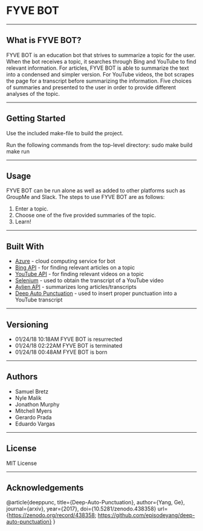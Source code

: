 # FYVE BOT

----
## What is FYVE BOT?

FYVE BOT is an education bot that strives to summarize a topic for the user. When the bot receives a topic, it searches through Bing and YouTube to find relevant information. For articles, FYVE BOT is able to summarize the text into a condensed and simpler version. For YouTube videos, the bot scrapes the page for a transcript before summarizing the information. Five choices of summaries and presented to the user in order to provide different analyses of the topic.

----
## Getting Started

Use the included make-file to build the project.

Run the following commands from the top-level directory:
    sudo make build
    make run 

----
## Usage

FYVE BOT can be run alone as well as added to other platforms such as GroupMe and Slack. The steps to use FYVE BOT are as follows:

1. Enter a topic.
2. Choose one of the five provided summaries of the topic.
3. Learn!

----
## Built With

* [Azure](https://azure.microsoft.com/en-us/) - cloud computing service for bot
* [Bing API](https://azure.microsoft.com/en-us/services/cognitive-services/bing-web-search-api/) - for finding relevant articles on a topic
* [YouTube API](https://developers.google.com/youtube/v3/) - for finding relevant videos on a topic
* [Selenium](https://www.seleniumhq.org/) - used to obtain the transcript of a YouTube video
* [Aylien API](https://aylien.com/text-api/summarization/) - summarizes long articles/transcripts
* [Deep Auto Punctuation](https://github.com/episodeyang/deep-auto-punctuation) - used to insert proper punctuation into a YouTube transcript

----
## Versioning

* 01/24/18 10:18AM FYVE BOT is resurrected
* 01/24/18 02:22AM FYVE BOT is terminated
* 01/24/18 00:48AM FYVE BOT is born

----
## Authors

* Samuel Bretz
* Nyle Malik
* Jonathon Murphy
* Mitchell Myers
* Gerardo Prada
* Eduardo Vargas

----
## License

MIT License


----
## Acknowledgements

@article{deeppunc,
  title={Deep-Auto-Punctuation},
  author={Yang, Ge},
  journal={arxiv},
  year={2017},
  doi={10.5281/zenodo.438358}
  url={https://zenodo.org/record/438358;
       https://github.com/episodeyang/deep-auto-punctuation}
}
